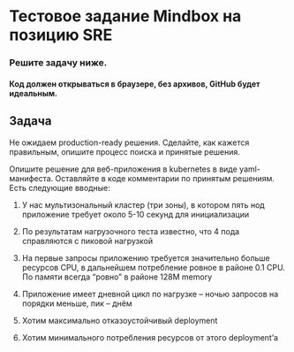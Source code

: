 # Тестовое задание Mindbox на позицию SRE

### Решите задачу ниже. 

#### Код должен открываться в браузере, без архивов, GitHub будет идеальным.

## Задача

Не ожидаем production-ready решения. Сделайте, как кажется правильным, опишите процесс поиска и принятые решения.

Опишите решение для веб-приложения в kubernetes в виде yaml-манифеста. Оставляйте в коде комментарии по принятым решениям. Есть следующие вводные:

1. У нас мультизональный кластер (три зоны), в котором пять нод
приложение требует около 5-10 секунд для инициализации

2. По результатам нагрузочного теста известно, что 4 пода справляются с пиковой нагрузкой

3. На первые запросы приложению требуется значительно больше ресурсов CPU, в дальнейшем потребление ровное в районе 0.1 CPU. По памяти всегда “ровно” в районе 128M memory

4. Приложение имеет дневной цикл по нагрузке – ночью запросов на порядки меньше, пик – днём

5. Хотим максимально отказоустойчивый deployment

6. Хотим минимального потребления ресурсов от этого deployment’а
